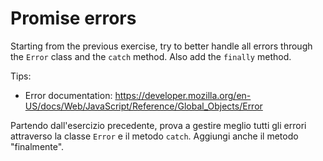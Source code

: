 # Promise errors

Starting from the previous exercise, try to better handle all errors through the `Error` class and the `catch` method. Also add the `finally` method.

Tips:

- Error documentation: https://developer.mozilla.org/en-US/docs/Web/JavaScript/Reference/Global_Objects/Error


Partendo dall'esercizio precedente, prova a gestire meglio tutti gli errori attraverso la classe `Error` e il metodo `catch`. Aggiungi anche il metodo "finalmente".

